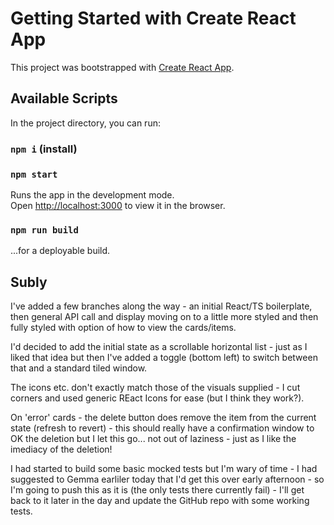 # Getting Started with Create React App

This project was bootstrapped with [Create React App](https://github.com/facebook/create-react-app).

## Available Scripts

In the project directory, you can run:
### `npm i` (install)
### `npm start`

Runs the app in the development mode.\
Open [http://localhost:3000](http://localhost:3000) to view it in the browser.

### `npm run build`

...for a deployable build.

## Subly

I've added a few branches along the way - an initial React/TS boilerplate, then general API call and display moving on to a little more styled and then fully styled with option of how to view the cards/items.

I'd decided to add the initial state as a scrollable horizontal list - just as I liked that idea but then I've added a toggle (bottom left) to switch between that and a standard tiled window.

The icons etc. don't exactly match those of the visuals supplied - I cut corners and used generic REact Icons for ease (but I think they work?).

On 'error' cards - the delete button does remove the item from the current state (refresh to revert) - this should really have a confirmation window to OK the deletion but I let this go... not out of laziness - just as I like the imediacy of the deletion!

I had started to build some basic mocked tests but I'm wary of time - I had suggested to Gemma earliler today that I'd get this over early afternoon - so I'm going to push this as it is (the only tests there currently fail) - I'll get back to it later in the day and update the GitHub repo with some working tests.